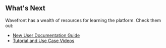 ## What's Next

Wavefront has a wealth of resources for learning the platform. Check them out:

- [New User Documentation Guide](https://community.wavefront.com/docs/DOC-1201)
- [Tutorial and Use Case Videos](https://community.wavefront.com/community/knowledge-base/content?filterID=contentstatus%5Bpublished%5D~objecttype~objecttype%5Bvideo%5D)
